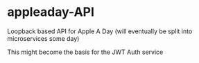 # appleaday-API
Loopback based API for Apple A Day (will eventually be split into microservices some day)

This might become the basis for the JWT Auth service
